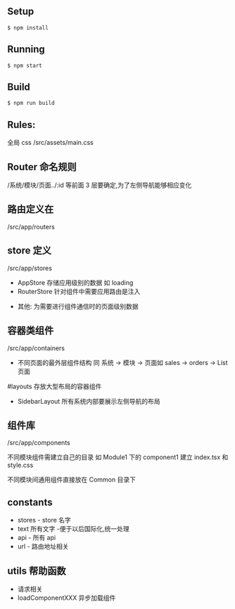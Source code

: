 ## Setup

```
$ npm install
```

## Running

```
$ npm start
```

## Build

```
$ npm run build
```

## Rules:

全局 css /src/assets/main.css

## Router 命名规则

/系统/模块/页面../:id 等前面 3 层要确定,为了左侧导航能够相应变化

## 路由定义在

/src/app/routers

## store 定义

/src/app/stores

* AppStore 存储应用级别的数据 如 loading
* RouterStore 针对组件中需要应用路由是注入

- 其他: 为需要进行组件通信时的页面级别数据

## 容器类组件

/src/app/containers

* 不同页面的最外层组件结构 同 系统 -> 模块 -> 页面如 sales -> orders -> List 页面

#layouts
存放大型布局的容器组件

* SidebarLayout 所有系统内部要展示左侧导航的布局

## 组件库

/src/app/components

不同模块组件需建立自己的目录 如 Module1 下的 component1 建立 index.tsx 和 style.css

不同模块间通用组件直接放在 Common 目录下

## constants

* stores - store 名字
* text 所有文字 -便于以后国际化,统一处理
* api - 所有 api
* url - 路由地址相关

## utils 帮助函数

* 请求相关
* loadComponentXXX 异步加载组件
